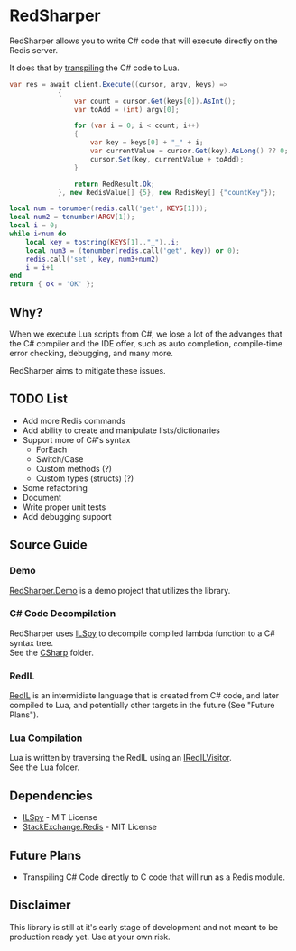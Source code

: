 # RedSharper

RedSharper allows you to write C# code that will execute directly on the Redis server.  

It does that by [transpiling](https://en.wikipedia.org/wiki/Source-to-source_compiler) the C# code to Lua.

```C#
var res = await client.Execute((cursor, argv, keys) =>
            {
                var count = cursor.Get(keys[0]).AsInt();
                var toAdd = (int) argv[0];

                for (var i = 0; i < count; i++)
                {
                    var key = keys[0] + "_" + i;
                    var currentValue = cursor.Get(key).AsLong() ?? 0;
                    cursor.Set(key, currentValue + toAdd);
                }

                return RedResult.Ok;
            }, new RedisValue[] {5}, new RedisKey[] {"countKey"});
```

```LUA
local num = tonumber(redis.call('get', KEYS[1]));
local num2 = tonumber(ARGV[1]);
local i = 0;
while i<num do
    local key = tostring(KEYS[1].."_")..i;
    local num3 = (tonumber(redis.call('get', key)) or 0);
    redis.call('set', key, num3+num2)
    i = i+1
end
return { ok = 'OK' };
```

## Why?

When we execute Lua scripts from C#, we lose a lot of the advanges that the C# compiler and the IDE offer, such as auto completion, compile-time error checking, debugging, and many more.  

RedSharper aims to mitigate these issues.  

## TODO List

* Add more Redis commands
* Add ability to create and manipulate lists/dictionaries
* Support more of C#'s syntax
  * ForEach
  * Switch/Case
  * Custom methods (?)
  * Custom types (structs) (?)
* Some refactoring
* Document
* Write proper unit tests
* Add debugging support


## Source Guide

### Demo
[RedSharper.Demo](./tests/RedSharper.Demo) is a demo project that utilizes the library.  

### C# Code Decompilation
RedSharper uses [ILSpy](https://github.com/icsharpcode/ILSpy) to decompile compiled lambda function to a C# syntax tree.  
See the [CSharp](./src/RedSharper/CSharp) folder. 

### RedIL
[RedIL](./src/RedSharper/RedIL) is an intermidiate language that is created from C# code, and later compiled to Lua, and potentially other targets in the future (See "Future Plans").  

### Lua Compilation
Lua is written by traversing the RedIL using an [IRedILVisitor](./src/RedSharper/RedIL/IRedILVisitor.cs).  
See the [Lua](./src/RedSharper/Lua) folder. 

## Dependencies
* [ILSpy](https://github.com/icsharpcode/ILSpy) - MIT License
* [StackExchange.Redis](https://github.com/StackExchange/StackExchange.Redis) - MIT License

## Future Plans

* Transpiling C# Code directly to C code that will run as a Redis module.

## Disclaimer
This library is still at it's early stage of development and not meant to be production ready yet. Use at your own risk.
